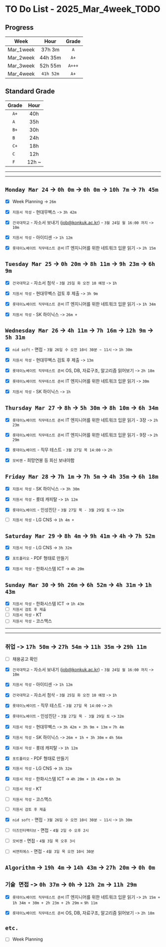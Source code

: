 # TO Do List - 2025_Mar_4week_TODO

## Progress
| Week | Hour | Grade |
|:---:|:---:|:---:|
|Mar_1week|37h 3m|`A`|
|Mar_2week|44h 35m|`A+`|
|Mar_3week|52h 55m|`A+++`|
|Mar_4week|`41h 52m`|`A+`|


## Standard Grade
| Grade | Hour |
|:---:|:---:|
|`A+`|40h|
|`A `|35h|
|`B+`|30h|
|`B `|24h|
|`C+`|18h|
|`C `|12h|
|`F `|12h ~|


---
---

## `Monday Mar 24` -> `0h 0m` -> `0h 0m` -> `10h 7m` -> `7h 45m`
- [x] Week Planning -> `26m`
- [x] `지원서 작성` - 현대무벡스 -> `3h 42m`
- [x] `건국대학교` - 자소서 보내기 (job@konkuk.ac.kr) - `3월 24일 월 16:00 까지` -> `10m`
- [x] `지원서 작성` - 아이티센 -> `1h 12m`
- [x] `롯데이노베이트 직무테스트 준비` IT 엔지니어를 위한 네트워크 입문 읽기 -> `2h 15m`


## `Tuesday Mar 25` -> `0h 20m` -> `8h 11m` -> `9h 23m` -> `6h 9m`
- [x] `건국대학교` - 자소서 첨삭 - `3월 25일 화 오전 10 예정` -> `1h`
- [x] `지원서 작성` - 현대무벡스 검토 후 제출 -> `3h 9m`
- [x] `롯데이노베이트 직무테스트 준비` IT 엔지니어를 위한 네트워크 입문 읽기 -> `1h 34m`
- [x] `지원서 작성` - SK 하이닉스 -> `26m + `


## `Wednesday Mar 26` ->  `4h 11m` -> `7h 16m` -> `12h 9m` -> `5h 31m`
- [x] `nid soft` - 면접 - `3월 26일 수 오전 10시 30분 ~ 11시` -> `1h 30m`
- [x] `지원서 작성` - 현대무벡스 검토 후 제출 -> `13m`
- [x] `롯데이노베이트 직무테스트 준비` OS, DB, 자료구조, 알고리즘 읽어보기 -> `2h 18m`
- [x] `롯데이노베이트 직무테스트 준비` IT 엔지니어를 위한 네트워크 입문 읽기 -> `30m`
- [x] `지원서 작성` - SK 하이닉스 -> `1h`



## `Thursday Mar 27` -> `8h` -> `5h 30m` -> `8h 10m` -> `6h 34m`
- [x] `롯데이노베이트 직무테스트 준비` IT 엔지니어를 위한 네트워크 입문 읽기 - 3장 -> `2h 23m`
- [x] `롯데이노베이트 직무테스트 준비` IT 엔지니어를 위한 네트워크 입문 읽기 - 9장 -> `2h 29m`
- [x] `롯데이노베이트` - 직무 테스트 - `3월 27일 목 14:00` -> `2h`
- [x] `모비젠` - 희망연봉 등 회신 보내야함



## `Friday Mar 28` -> `7h 1m` -> `7h 5m` -> `4h 35m`  -> `6h 18m`
- [x] `지원서 작성` - SK 하이닉스 -> `3h 30m`
- [x] `지원서 작성` - 롯데 캐피탈 -> `1h 12m`
- [x] `롯데이노베이트` - 인성진단 - `3월 27일 목 - 3월 29일 토` -> `32m`
- [ ] `지원서 작성` - LG CNS -> `1h 4m + `


## `Saturday Mar 29` -> `8h 4m` -> `9h 41m` -> `4h` -> `7h 52m`
- [x] `지원서 작성` - LG CNS -> `3h 32m`
- [x] `포트폴리오` - PDF 형태로 만들기
- [x] `지원서 작성` - 한화시스템 ICT -> `4h 20m`


## `Sunday Mar 30` -> `9h 26m` -> `6h 52m` -> `4h 31m` -> `1h 43m`
- [x] `지원서 작성` - 한화시스템 ICT -> `1h 43m`
- [ ] `지원서 검토 후 제출`
- [ ] `지원서 작성` - KT
- [ ] `지원서 작성` - 코스맥스

---
---
## `취업` -> `17h 50m` -> `27h 54m` -> `11h 35m` -> `29h 11m`
- [ ] 채용공고 확인 
- [x] `건국대학교` - 자소서 보내기 (job@konkuk.ac.kr) - `3월 24일 월 16:00 까지` -> `10m`
- [x] `지원서 작성` - 아이티센 -> `1h 12m`
- [x] `건국대학교` - 자소서 첨삭 - `3월 25일 화 오전 10 예정` -> `1h`

- [x] `롯데이노베이트` - 직무 테스트 - `3월 27일 목 14:00` -> `2h`
- [x] `롯데이노베이트` - 인성진단 - `3월 27일 목 - 3월 29일 토` -> `32m`

- [x] `지원서 작성` - 현대무벡스 -> `3h 42m + 3h 9m + 13m` = `7h 4m`
- [x] `지원서 작성` - SK 하이닉스 -> `26m + 1h + 3h 30m` = `4h 56m`
- [x] `지원서 작성` - 롯데 캐피탈 -> `1h 12m`
- [x] `포트폴리오` - PDF 형태로 만들기
- [x] `지원서 작성` - LG CNS -> `3h 32m`
- [x] `지원서 작성` - 한화시스템 ICT -> `4h 20m + 1h 43m` = `6h 3m`
- [ ] `지원서 작성` - KT
- [ ] `지원서 작성` - 코스맥스
- [ ] `지원서 검토 후 제출`

- [x] `nid soft` - 면접 - `3월 26일 수 오전 10시 30분 ~ 11시` -> `1h 30m`
- [ ] `더즈인터랙티브` - 면접 - `4월 2일 수 오후 2시`
- [ ] `모비젠` - 면접 - `4월 3일 목 오후 3시`
- [ ] `씨앤피에스` - 면접 - `4월 3일 목 오전 10시 30분`


## `Algorithm` -> `19h 4m` -> `14h 43m` -> `27h 20m` -> `0h 0m`




## `기술 면접` -> `0h 37m` -> `0h` -> `12h 2m` -> `11h 29m`
- [x] `롯데이노베이트 직무테스트 준비` IT 엔지니어를 위한 네트워크 입문 읽기 -> `2h 15m + 1h 34m + 30m + 2h 23m + 2h 29m` = `9h 11m`
- [x] `롯데이노베이트 직무테스트 준비` OS, DB, 자료구조, 알고리즘 읽어보기 -> `2h 18m`




## `etc.`
- [ ] Week Planning 

<!-- ## `Cloud Native Spring in Action` -> `0h 18m` -> `h m`
- [ ] `Cloud Native Spring in Action` - Chapter03 -->

<!-- ## `Clean Architecture` -->



